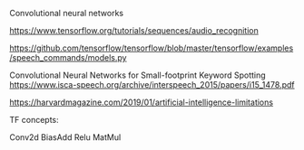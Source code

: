 Convolutional neural networks

https://www.tensorflow.org/tutorials/sequences/audio_recognition

https://github.com/tensorflow/tensorflow/blob/master/tensorflow/examples/speech_commands/models.py

Convolutional Neural Networks for Small-footprint Keyword Spotting
https://www.isca-speech.org/archive/interspeech_2015/papers/i15_1478.pdf

https://harvardmagazine.com/2019/01/artificial-intelligence-limitations


TF concepts:

Conv2d
BiasAdd
Relu
MatMul

